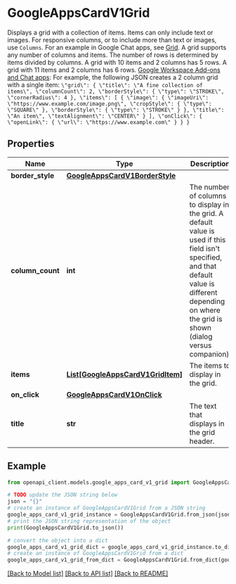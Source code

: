 # GoogleAppsCardV1Grid

Displays a grid with a collection of items. Items can only include text or images. For responsive columns, or to include more than text or images, use `Columns`. For an example in Google Chat apps, see [Grid](https://developers.google.com/chat/ui/widgets/grid). A grid supports any number of columns and items. The number of rows is determined by items divided by columns. A grid with 10 items and 2 columns has 5 rows. A grid with 11 items and 2 columns has 6 rows. [Google Workspace Add-ons and Chat apps](https://developers.google.com/workspace/extend): For example, the following JSON creates a 2 column grid with a single item: ``` \"grid\": { \"title\": \"A fine collection of items\", \"columnCount\": 2, \"borderStyle\": { \"type\": \"STROKE\", \"cornerRadius\": 4 }, \"items\": [ { \"image\": { \"imageUri\": \"https://www.example.com/image.png\", \"cropStyle\": { \"type\": \"SQUARE\" }, \"borderStyle\": { \"type\": \"STROKE\" } }, \"title\": \"An item\", \"textAlignment\": \"CENTER\" } ], \"onClick\": { \"openLink\": { \"url\": \"https://www.example.com\" } } } ```

## Properties

Name | Type | Description | Notes
------------ | ------------- | ------------- | -------------
**border_style** | [**GoogleAppsCardV1BorderStyle**](GoogleAppsCardV1BorderStyle.md) |  | [optional] 
**column_count** | **int** | The number of columns to display in the grid. A default value is used if this field isn&#39;t specified, and that default value is different depending on where the grid is shown (dialog versus companion). | [optional] 
**items** | [**List[GoogleAppsCardV1GridItem]**](GoogleAppsCardV1GridItem.md) | The items to display in the grid. | [optional] 
**on_click** | [**GoogleAppsCardV1OnClick**](GoogleAppsCardV1OnClick.md) |  | [optional] 
**title** | **str** | The text that displays in the grid header. | [optional] 

## Example

```python
from openapi_client.models.google_apps_card_v1_grid import GoogleAppsCardV1Grid

# TODO update the JSON string below
json = "{}"
# create an instance of GoogleAppsCardV1Grid from a JSON string
google_apps_card_v1_grid_instance = GoogleAppsCardV1Grid.from_json(json)
# print the JSON string representation of the object
print(GoogleAppsCardV1Grid.to_json())

# convert the object into a dict
google_apps_card_v1_grid_dict = google_apps_card_v1_grid_instance.to_dict()
# create an instance of GoogleAppsCardV1Grid from a dict
google_apps_card_v1_grid_from_dict = GoogleAppsCardV1Grid.from_dict(google_apps_card_v1_grid_dict)
```
[[Back to Model list]](../README.md#documentation-for-models) [[Back to API list]](../README.md#documentation-for-api-endpoints) [[Back to README]](../README.md)


